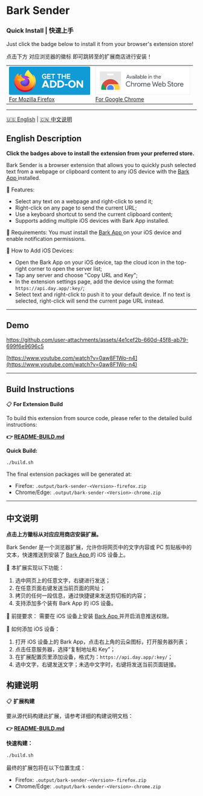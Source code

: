 # Bark Sender

### Quick Install | 快速上手
Just click the badge below to install it from your browser's extension store!
 
点击下方 对应浏览器的徽标 即可跳转至的扩展商店进行安装！

<table>
  <tr>
    <td align="left">
      <a href="https://addons.mozilla.org/en-US/firefox/addon/bark-sender/">
        <img src="./docs/assets/badge-fx.png" alt="Firefox" height="75">
      </a><br>
      <a href="https://addons.mozilla.org/en-US/firefox/addon/bark-sender/">For Mozilla Firefox</a>
    </td>
    <td align="left">
      <a href="https://chromewebstore.google.com/detail/nkafiiklocomjnjdigkojieghpplofcm">
        <img src="./docs/assets/badge-cr.png" alt="Chrome" height="75">
      </a><br>
      <a href="https://chromewebstore.google.com/detail/nkafiiklocomjnjdigkojieghpplofcm">For Google Chrome</a>
    </td>
  </tr>
</table>

---

[🇺🇸 English](#english-description) | [🇨🇳 中文说明](#中文说明)

## English Description

**Click the badges above to install the extension from your preferred store.**

Bark Sender is a browser extension that allows you to quickly push selected text from a webpage or clipboard content to any iOS device with the [ Bark App ](https://apps.apple.com/app/bark-custom-notifications/id1403753865) installed.

🧩 Features:
- Select any text on a webpage and right-click to send it;
- Right-click on any page to send the current URL;
- Use a keyboard shortcut to send the current clipboard content;
- Supports adding multiple iOS devices with Bark App installed.

📌 Requirements:
You must install the [ Bark App ](https://apps.apple.com/app/bark-custom-notifications/id1403753865) on your iOS device and enable notification permissions.

📱 How to Add iOS Devices:
- Open the Bark App on your iOS device, tap the cloud icon in the top-right corner to open the server list;
- Tap any server and choose "Copy URL and Key";
- In the extension settings page, add the device using the format: `https://api.day.app/:key/`;
- Select text and right-click to push it to your default device. If no text is selected, right-click will send the current page URL instead.

---

## Demo

https://github.com/user-attachments/assets/4e1cef2b-660d-45f8-ab79-699f6e9696c5

[https://www.youtube.com/watch?v=0aw8F1Wo-n4](https://www.youtube.com/watch?v=0aw8F1Wo-n4)

---

## Build Instructions

📋 **For Extension Build**

To build this extension from source code, please refer to the detailed build instructions:

**👉 [README-BUILD.md](./README-BUILD.md)**

**Quick Build:**
```bash
./build.sh
```

The final extension packages will be generated at:
- Firefox: `.output/bark-sender-<Version>-firefox.zip`
- Chrome/Edge: `.output/bark-sender-<Version>-chrome.zip`

---

## 中文说明

**点击上方徽标从对应应用商店安装扩展。**

Bark Sender 是一个浏览器扩展，允许你将网页中的文字内容或 PC 剪贴板中的文本，快速推送到安装了 [ Bark App ](https://apps.apple.com/app/bark-custom-notifications/id1403753865) 的 iOS 设备上。

🧩  本扩展实现以下功能：
1. 选中网页上的任意文字，右键进行发送；
2. 在任意页面右键发送当前页面的网址；
3. 拷贝的任何一段信息，通过快捷键来发送剪切板的内容；
4. 支持添加多个装有 Bark App 的 iOS 设备。

📌  前提要求：
需要在 iOS 设备上安装 [ Bark App ](https://apps.apple.com/app/bark-custom-notifications/id1403753865) 并开启消息推送权限。

📱  如何添加 iOS 设备：
1. 打开 iOS 设备上的 Bark App，点击右上角的云朵图标，打开服务器列表；
2. 点击任意服务器，选择“复制地址和 Key”； 
3. 在扩展配置页里添加设备，格式为：`https://api.day.app/:key/`；
4. 选中文字，右键发送文字；未选中文字时，右键将发送当前页面链接。

## 构建说明

📋 **扩展构建**

要从源代码构建此扩展，请参考详细的构建说明文档：

**👉 [README-BUILD.md](./README-BUILD.md)**

**快速构建：**
```bash
./build.sh
```

最终的扩展包将在以下位置生成：
- Firefox: `.output/bark-sender-<Version>-firefox.zip`
- Chrome/Edge: `.output/bark-sender-<Version>-chrome.zip`
